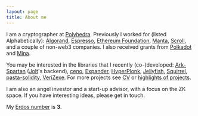 ```yaml
---
layout: page
title: About me
---
```

I am a cryptographer at [Polyhedra](https://www.polyhedra.network/).
Previously I worked for (listed Alphabetically): [Algorand](https://algorand.com), [Espresso](https://www.espressosys.com/), [Ethereum Foundation](https://crypto.ethereum.org/team), [Manta](https://manta.network/), [Scroll](https://scroll.io/), and a couple of non-web3 companies. I also received grants from [Polkadot](https://web3.foundation/) and [Mina](https://minaprotocol.com/).

You may be interested in the libraries that I recently (co-)developed:
[Ark-Spartan](https://github.com/arkworks-rs/spartan) ([Jolt](https://github.com/a16z/jolt)'s backend),
[ceno](https://github.com/scroll-tech/ceno),
[Expander](https://github.com/PolyhedraZK/Expander-rs), 
[HyperPlonk](https://github.com/EspressoSystems/hyperplonk),
[Jellyfish](https://github.com/SpectrumXYZ/jellyfish),
[Squirrel](https://github.com/zhenfeizhang/sync_multi_sig),
[pasta-solidity](https://github.com/zhenfeizhang/pasta-solidity),
[VeriZexe](https://github.com/EspressoSystems/veri-zexe).
For more projects see [CV](../cv/output/cv.pdf) or
[highlights of projects](https://zhenfeizhang.github.io/material/projects/).

I am also an angel investor and a start-up advisor, with a focus on the ZK space. If you have interesting ideas, please get in touch.

My [Erdos number](https://en.wikipedia.org/wiki/List_of_people_by_Erdős_number) is __3__.
